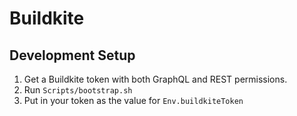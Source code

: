 # Buildkite

## Development Setup

1. Get a Buildkite token with both GraphQL and REST permissions.
2. Run `Scripts/bootstrap.sh`
3. Put in your token as the value for `Env.buildkiteToken`
